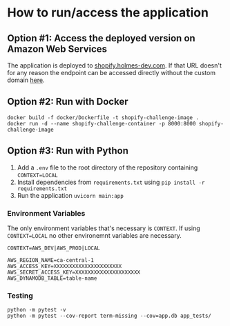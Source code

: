 # How to run/access the application

## Option #1: Access the deployed version on Amazon Web Services

The application is deployed to [shopify.holmes-dev.com](https://shopify.holmes-dev.com/graphql). If that URL doesn't for any reason the endpoint can be accessed directly without the custom domain [here](https://7d03f6hr17.execute-api.ca-central-1.amazonaws.com/graphql).

## Option #2: Run with Docker

```
docker build -f docker/Dockerfile -t shopify-challenge-image .
docker run -d --name shopify-challenge-container -p 8000:8000 shopify-challenge-image
```

## Option #3: Run with Python

1. Add a `.env` file to the root directory of the repository containing `CONTEXT=LOCAL`
2. Install dependencies from `requirements.txt` using `pip install -r requirements.txt`
3. Run the application `uvicorn main:app`

### Environment Variables
The only environment variables that's necessary is `CONTEXT`. If using `CONTEXT=LOCAL` no other environemnt variables are necessary. 

```
CONTEXT=AWS_DEV|AWS_PROD|LOCAL

AWS_REGION_NAME=ca-central-1
AWS_ACCESS_KEY=XXXXXXXXXXXXXXXXXXXXXX
AWS_SECRET_ACCESS_KEY=XXXXXXXXXXXXXXXXXXXXX
AWS_DYNAMODB_TABLE=table-name
```

### Testing
```
python -m pytest -v
python -m pytest --cov-report term-missing --cov=app.db app_tests/
```